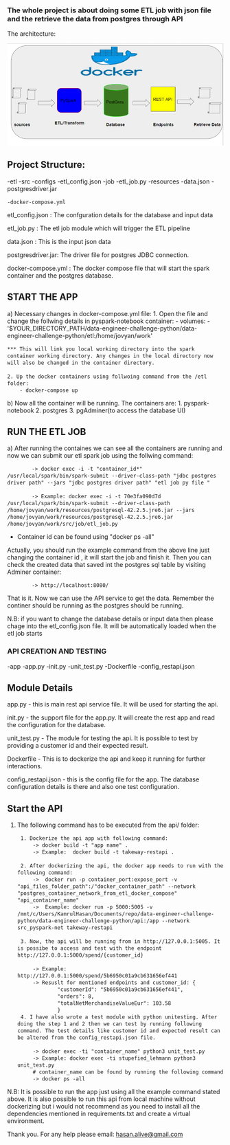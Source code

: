 ### The whole project is about doing some ETL job with json file and the retrieve the data from postgres through API 

The architecture:

![alt text](etl-docker.PNG)


## Project Structure:

-etl
    -src
	-configs
		-etl_config.json
	-job
		-etl_job.py
    -resources
	-data.json
	-postgresdriver.jar

    -docker-compose.yml


etl_config.json : The confguration details for the database and input data

etl_job.py : The etl job module which will trigger the ETL pipeline

data.json : This is the input json data

postgresdriver.jar: The driver file for postgres JDBC connection.

docker-compose.yml : The docker compose file that will start the spark container and the postgres database.

## START THE APP

a) Necessary changes in docker-compose.yml file:
	1. Open the file and change the follwing details in pyspark-notebook container:
		-     volumes:
        		- '$YOUR_DIRECTORY_PATH/data-engineer-challenge-python/data-engineer-challenge-python/etl:/home/jovyan/work'

	*** This will link you local working directory into the spark container working directory. Any changes in the local directory now will also be changed in the container directory.

	2. Up the docker containers using follwoing command from the /etl folder:
		- docker-compose up

b) Now all the container will be running. The containers are:
	1. pyspark-notebook
	2. postgres
	3. pgAdminer(to access the database UI)

## RUN THE ETL JOB

a) After running the containes we can see all the containers are running and now we can submit our etl spark job using the follwing command:
```
		-> docker exec -i -t "container_id*" /usr/local/spark/bin/spark-submit --driver-class-path "jdbc postgres driver path" --jars "jdbc postgres driver path" "etl job py file "
		
		-> Example: docker exec -i -t 70e3fa090d7d /usr/local/spark/bin/spark-submit --driver-class-path /home/jovyan/work/resources/postgresql-42.2.5.jre6.jar --jars /home/jovyan/work/resources/postgresql-42.2.5.jre6.jar /home/jovyan/work/src/job/etl_job.py
```



* Container id can be found using "docker ps -all"

Actually, you should run the example command from the above line just changing the container id , it will start the job and finish it. 
Then you can check the created data that saved int the postgres sql table by visiting Adminer container:
```	
		-> http://localhost:8080/
```
That is it. Now we can use the API service to get the data. Remember the continer should be running as the postgres should be running.

N.B: if you want to change the database details or input data then please chage into the etl_config.json file. It will be automatically loaded when the etl job starts



### API CREATION AND TESTING

-app
    -app.py
    -init.py
    -unit_test.py
    -Dockerfile
    -config_restapi.json

## Module Details

app.py - this is main rest api service file. It will be used for starting the api.

init.py - the support file for the app.py. It will create the rest app and read the configuration for the database.

unit_test.py - The module for testing the api. It is possible to test by providing a customer id and their expected result. 

Dockerfile - This is to dockerize the api and keep it running for further interactions. 

config_restapi.json - this is the config file for the app. The database configuration details is there and also one test configuration. 


## Start the API

1. The following command has to be executed from the api/ folder:

		1. Dockerize the api app with following command:
			-> docker build -t "app name" .
			-> Example:  docker build -t takeway-restapi .

		2. After dockerizing the api, the docker app needs to run with the following command:
			->  docker run -p container_port:expose_port -v "api_files_folder_path":/"docker_container_path" --network "postgres_container_network_from_etl_docker_compose" "api_container_name"
			->  Example: docker run -p 5000:5005 -v /mnt/c/Users/KamrulHasan/Documents/repo/data-engineer-challenge-python/data-engineer-challenge-python/api:/app --network src_pyspark-net takeway-restapi
		
		3. Now, the api will be running from in http://127.0.0.1:5005. It is possibe to access and test with the endpoint http://127.0.0.1:5000/spend/{customer_id}
			
			-> Example: http://127.0.0.1:5000/spend/5b6950c01a9cb631656ef441
			-> Resuslt for mentioned endpoints and customer_id: {
 					"customerId": "5b6950c01a9cb631656ef441", 
  					"orders": 8, 
  					"totalNetMerchandiseValueEur": 103.58
				    }
		4. I have also wrote a test module with python unitesting. After doing the step 1 and 2 then we can test by running following command. The test details like customer id and expected result can be altered from the config_restapi.json file.

			-> docker exec -ti "container_name" python3 unit_test.py
			-> Example: docker exec -ti stupefied_lehmann python3 unit_test.py
			# container_name can be found by running the following command
			-> docker ps -all

N.B: It is possible to run the app just using all the example command stated above. It is also possible to run this api from local machine without dockerizing but i would not recommend as you need to install all the dependencies mentioned in requirements.txt and create a virtual environment. 

Thank you. For any help please email: hasan.alive@gmail.com



